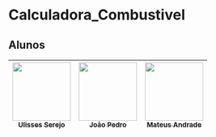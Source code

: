# Calculadora_Combustivel
<h2>Alunos</h2>

 [<img loading="lazy" src="https://avatars.githubusercontent.com/u/124613083?v=4" width=115><br><sub>Ulisses Serejo</sub>](https://github.com/Ulisses-Serejo) |  [<img loading="lazy" src="https://avatars.githubusercontent.com/u/106345894?s=400&u=dd3034a57ab822bd9f2bb32a1ead16cdcc22d87d&v=4" width=115><br><sub>João Pedro</sub>](https://github.com/PedroSantiagoDev) |  [<img loading="lazy" src="https://avatars.githubusercontent.com/u/74437098?v=4" width=115><br><sub>Mateus Andrade</sub>](https://github.com/Ahhz144) |
 | :---: | :---: | :---: |

